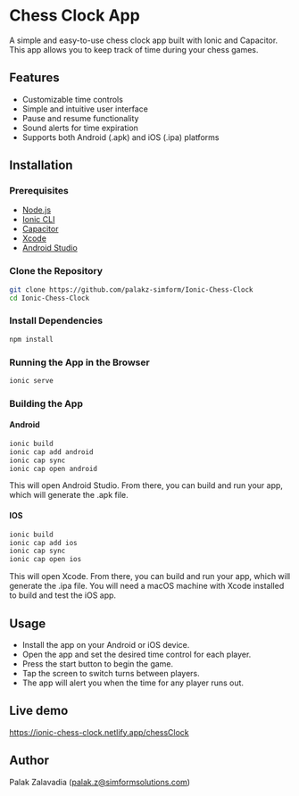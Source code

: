 # Chess Clock App

A simple and easy-to-use chess clock app built with Ionic and Capacitor. This app allows you to keep track of time during your chess games.

## Features

- Customizable time controls
- Simple and intuitive user interface
- Pause and resume functionality
- Sound alerts for time expiration
- Supports both Android (.apk) and iOS (.ipa) platforms

## Installation

### Prerequisites

- [Node.js](https://nodejs.org/en/)
- [Ionic CLI](https://ionicframework.com/docs/cli)
- [Capacitor](https://capacitorjs.com/docs/getting-started)
- [Xcode](https://developer.apple.com/xcode/)
- [Android Studio](https://developer.android.com/studio)

### Clone the Repository

```bash
git clone https://github.com/palakz-simform/Ionic-Chess-Clock
cd Ionic-Chess-Clock
```
### Install Dependencies

```bash
npm install
```

### Running the App in the Browser

```bash
ionic serve
```

### Building the App
#### Android
```bash
ionic build
ionic cap add android
ionic cap sync
ionic cap open android
```
This will open Android Studio. From there, you can build and run your app, which will generate the .apk file.

#### IOS
```bash
ionic build
ionic cap add ios
ionic cap sync
ionic cap open ios
```
This will open Xcode. From there, you can build and run your app, which will generate the .ipa file. You will need a macOS machine with Xcode installed to build and test the iOS app.

## Usage

- Install the app on your Android or iOS device.
- Open the app and set the desired time control for each player.
- Press the start button to begin the game.
- Tap the screen to switch turns between players.
- The app will alert you when the time for any player runs out.

## Live demo
https://ionic-chess-clock.netlify.app/chessClock

## Author
Palak Zalavadia (palak.z@simformsolutions.com)
